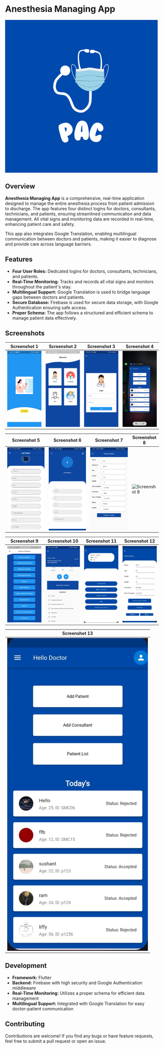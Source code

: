 # Anesthesia Managing App

![Anesthesia Managing App](https://github.com/sai12092003/Anesthesia-DoctorApp/blob/main/PUFF.png?raw=true,width=160px)

## Overview

**Anesthesia Managing App** is a comprehensive, real-time application designed to manage the entire anesthesia process from patient admission to discharge. The app features four distinct logins for doctors, consultants, technicians, and patients, ensuring streamlined communication and data management. All vital signs and monitoring data are recorded in real-time, enhancing patient care and safety.

This app also integrates Google Translation, enabling multilingual communication between doctors and patients, making it easier to diagnose and provide care across language barriers.

## Features

- **Four User Roles:** Dedicated logins for doctors, consultants, technicians, and patients.
- **Real-Time Monitoring:** Tracks and records all vital signs and monitors throughout the patient's stay.
- **Multilingual Support:** Google Translation is used to bridge language gaps between doctors and patients.
- **Secure Database:** Firebase is used for secure data storage, with Google Authentication ensuring safe access.
- **Proper Schema:** The app follows a structured and efficient schema to manage patient data effectively.

## Screenshots

| Screenshot 1 | Screenshot 2 | Screenshot 3 | Screenshot 4 |
|--------------|--------------|--------------|--------------|
| ![Screenshot 1](https://github.com/sai12092003/Anesthesia-DoctorApp/blob/main/1.jpeg?raw=true) | ![Screenshot 2](https://github.com/sai12092003/Anesthesia-DoctorApp/blob/main/2.jpeg?raw=true) | ![Screenshot 3](https://github.com/sai12092003/Anesthesia-DoctorApp/blob/main/3.jpeg?raw=true) | ![Screenshot 4](https://github.com/sai12092003/Anesthesia-DoctorApp/blob/main/4.jpeg?raw=true) |

| Screenshot 5 | Screenshot 6 | Screenshot 7 | Screenshot 8 |
|--------------|--------------|--------------|--------------|
| ![Screenshot 5](https://github.com/sai12092003/Anesthesia-DoctorApp/blob/main/5.jpeg?raw=true) | ![Screenshot 6](https://github.com/sai12092003/Anesthesia-DoctorApp/blob/main/6.jpeg?raw=true) | ![Screenshot 7](https://github.com/sai12092003/Anesthesia-DoctorApp/blob/main/7.jpeg?raw=true) | ![Screenshot 8](https://github.com/sai12092003/Anesthesia-DoctorApp/blob/main/8.jpeg?raw=true) |

| Screenshot 9 | Screenshot 10 | Screenshot 11 | Screenshot 12 |
|--------------|--------------|--------------|--------------|
| ![Screenshot 9](https://github.com/sai12092003/Anesthesia-DoctorApp/blob/main/9.jpeg?raw=true) | ![Screenshot 10](https://github.com/sai12092003/Anesthesia-DoctorApp/blob/main/10.jpeg?raw=true) | ![Screenshot 11](https://github.com/sai12092003/Anesthesia-DoctorApp/blob/main/11.jpeg?raw=true) | ![Screenshot 12](https://github.com/sai12092003/Anesthesia-DoctorApp/blob/main/12.jpeg?raw=true) |

| Screenshot 13 |
|--------------|
| ![Screenshot 13](https://github.com/sai12092003/Anesthesia-DoctorApp/blob/main/13.jpeg?raw=true) |

## Development

- **Framework:** Flutter
- **Backend:** Firebase with high security and Google Authentication middleware
- **Real-Time Monitoring:** Utilizes a proper schema for efficient data management
- **Multilingual Support:** Integrated with Google Translation for easy doctor-patient communication

## Contributing

Contributions are welcome! If you find any bugs or have feature requests, feel free to submit a pull request or open an issue.

